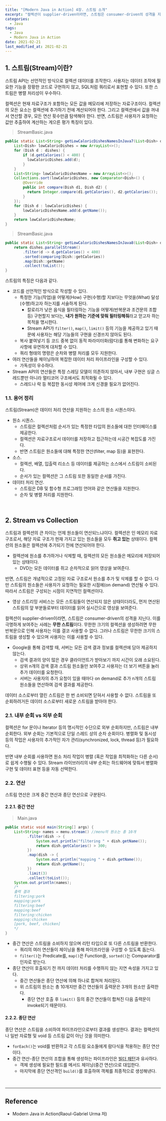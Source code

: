 ```yaml
---
title: "[Modern Java in Action] 4장. 스트림 소개"
excerpt: "컬렉션이 supplier-driven이라면, 스트림은 consumer-driven의 성격을 지닌다."
categories:
  - Java
tags:
  - Java
  - Modern Java in Action
date: 2021-02-21
last_modified_at: 2021-02-21
---
```


## 1. 스트림(Stream)이란?

스트림 API는 선언적인 방식으로 컬렉션 데이터를 조작한다. 사용자는 데이터 조작에 필요한 기능을 장황한 코드로 구현하지 않고, SQL처럼 쿼리로서 표현할 수 있다. 또한 스트림은 병렬 처리성이 우수하다.

컬렉션은 현재 자료구조가 포함하는 모든 값을 메모리에 저장하는 자료구조이다. 컬렉션의 모든 요소는 컬렉션에 추가하기 전에 계산되어야 한다. 그리고 컬렉션에서 값을 꺼내서 연산할 경우, 모든 연산 횟수만큼 탐색해야 한다. 반면, 스트림은 사용자가 요청하는 값만 추출하여 계산하는 게으른 평가 특징이 있다.

> StreamBasic.java

```java
public static List<String> getLowCaloricDishesNamesInJava7(List<Dish> dishes) {
    List<Dish> lowCaloricDishes = new ArrayList<>();
    for (Dish d : dishes) {
        if (d.getCalories() < 400) {
          lowCaloricDishes.add(d);
        }
    }
    List<String> lowCaloricDishesName = new ArrayList<>();
    Collections.sort(lowCaloricDishes, new Comparator<Dish>() {
        @Override
        public int compare(Dish d1, Dish d2) {
          return Integer.compare(d1.getCalories(), d2.getCalories());
        }
    });
    for (Dish d : lowCaloricDishes) {
        lowCaloricDishesName.add(d.getName());
    }
    return lowCaloricDishesName;
}
```

> StreamBasic.java

```java
public static List<String> getLowCaloricDishesNamesInJava8(List<Dish> dishes) {
    return dishes.parallelStream()
        .filter(d -> d.getCalories() < 400)
        .sorted(comparing(Dish::getCalories))
        .map(Dish::getName)
        .collect(toList());
}
```

스트림의 특징은 다음과 같다.

* 코드를 선언적인 방식으로 작성할 수 있다.
  * 특정한 기능(작업)을 어떻게(How) 구현(수행)할 지보다는 무엇을(What) 달성(수행)하고자 하는지를 서술하게 된다.
    * 칼로리가 낮은 음식을 필터링하는 기능을 어떻게(반복문과 조건문의 조합 등) 구현할지 보다는, **내가 원하는 기준에 맞춰 필터링해줘**라고 얻고자 하는 목적을 명시한다.
    * Stream API가 ``filter()``, ``map()``, ``limit()`` 등의 기능을 제공하고 있기 때문에 사용자는 해당 기능들의 구현을 신경쓰지 않아도 된다.
  * 복사 붙여넣기 등 코드 중복 없이 동적 파라미터화(람다)를 통해 변화하는 요구사항에 유연하게 대처할 수 있다.
  * 쿼리 형태의 명령은 순차와 병렬 처리를 모두 지원한다.
* 여러 연산들을 체이닝하여 복잡한 데이터 처리 파이프라인을 구성할 수 있다.
  * 가독성이 우수하다.
* Stream API의 연산들은 특정 스레딩 모델이 의존하지 않아서, 내부 구현은 싱글 스레드뿐만 아니라 멀티코어 구조에서도 최적화될 수 있다.
  * 스레드나 락 등 복잡한 동시성 제어에 크게 신경쓸 필요가 없어진다.

### 1.1. 용어 정리

스트림(Stream)은 데이터 처리 연산을 지원하는 소스의 원소 시퀀스이다.

* 원소 시퀀스.
  * 스트림은 컬렉션처럼 순서가 있는 특정한 타입의 원소들에 대한 인터페이스를 제공한다.
  * 컬렉션은 자료구조로서 데이터를 저장하고 접근하는데 시공간 복잡도를 가진다.
  * 반면 스트림은 원소들에 대해 특정한 연산(filter, map 등)을 표현한다.
* 소스.
  * 컬렉션, 배열, 입출력 리소스 등 데이터를 제공하는 소스에서 스트림이 소비된다.
  * 순서가 있는 컬렉션은 그 스트림 또한 동일한 순서를 가진다.
* 데이터 처리 연산.
  * 스트림은 DB 및 함수형 프로그래밍 언어와 같은 연산들을 지원한다.
  * 순차 및 병렬 처리를 지원한다.

<br>

## 2. Stream vs Collection

스트림과 컬렉션의 큰 차이는 언제 원소들이 연산되느냐이다. 컬렉션은 인 메모리 자료 구조로서, 해당 자료 구조가 현재 가지고 있는 원소들을 모두 **쥐고 있는** 상태이다. 컬렉션의 원소들은 컬렉션에 추가되기 전에 연산되어야 한다.

* 컬렉션에 원소를 추가하거나 삭제할 때, 컬렉션의 모든 원소들은 메모리에 저장되어 있는 상태이다.
  * DVD는 모든 데이터를 쥐고 순차적으로 읽어 영상을 보여준다.

반면, 스트림은 개념적으로 고정된 자료 구조로서 원소를 추가 및 삭제를 할 수 없다. 다만 스트림의 원소들은 사용자가 요청하는 필요한 시점에(on demand) 연산될 수 있다. 따라서 스트림은 구성되는 시점이 지연적인 컬렉션이다.

* 영상 스트리밍 서비스는 모든 스트림들이 연산되지 않은 상태이더라도, 먼저 연산된 스트림의 앞 부분들로부터 데이터를 읽어 실시간으로 영상을 보여준다.

컬렉션이 supplier-driven이라면, 스트림은 consumer-driven의 성격을 지닌다. 이를 극명하게 보여주는 사례는 **무한 스트림**이다. 무한한 크기의 컬렉션을 생성하려면 무한 반복문으로 인해 사용자는 이를 결코 사용할 수 없다. 그러나 스트림은 무한한 크기의 스트림을 생성할 수 있으며 사용자는 이를 사용할 수 있다.

* Google을 통해 검색할 때, 서버는 모든 검색 결과 정보를 컬렉션에 담아 제공하지 않는다.
  * 검색 결과의 양이 많은 경우 클라이언트가 받아보기 까지 시간이 오래 소요된다.
  * 상위 n개의 검색 결과 스트림 원소들만 보여주고 사용자는 더 보기 버튼을 눌러 추가 데이터를 요청한다.
  * 서버는 사용자의 추가 요청이 있을 때마다 on demand로 추가 n개의 스트림 원소들을 연산하여 검색 결과를 제공한다.

데이터 소스로부터 열린 스트림은 한 번 소비되면 닫혀서 사용할 수 없다. 스트림을 또 순회하려거든 데이터 소스로부터 새로운 스트림을 받아야 한다.

### 2.1. 내부 순회 vs 외부 순회

컬렉션은 for 문이나 Iterator 등의 명시적인 수단으로 외부 순회하지만, 스트림은 내부 순회한다. 외부 순회는 기본적으로 단일 스레드 상의 순차 순회이다. 병렬화 및 동시성 등의 작업은 사용자의 추가적인 자가 관리(synchronized, lock, thread 등)가 필요하다.

반면 내부 순회를 사용하면 원소 처리 작업이 병렬 (혹은 작업을 최적화하는 다른 순서)로 쉽게 수행될 수 있다. Stream 라이브러리의 내부 순회는 하드웨어에 맞춰서 병렬화 구현 및 데이터 표현 등을 자동 선택한다.

### 2.2. 연산

스트림 연산은 크게 중간 연산과 종단 연산으로 구분된다.

#### 2.2.1. 중간 연산

> Main.java

```java
public static void main(String[] args) {
    List<String> names = menu.stream() //menu의 원소는 총 10개
          .filter(dish -> {
              System.out.println("filtering " + dish.getName());
              return dish.getCalories() > 300;
          })
          .map(dish -> {
              System.out.println("mapping " + dish.getName());
              return dish.getName();
          })
          .limit(3)
          .collect(toList());
    System.out.println(names);
    /*
    출력 결과
    filtering:pork
    mapping:pork
    filtering:beef
    mapping:beef
    filtering:chicken
    mapping:chicken
    [pork, beef, chicken]
    */
}
```

* 중간 연산은 스트림을 소비하지 않으며 리턴 타입으로 또 다른 스트림을 반환한다.
  * 쿼리의 여러 연산들이 체이닝을 통해 파이프라인을 구성할 수 있도록 돕는다.
  * ``filter()``는 Predicate를, ``map()``은 Function을, ``sorted()``는 Comparator를 인자로 받는다.
* 종단 연산이 호출되기 전 까지 데이터 처리를 수행하지 않는 지연 속성을 가지고 있다.
  * 중간 연산들은 종단 연산에 의해 하나로 합쳐져 처리된다.
  * 위 스트림의 원소는 총 10개지만 중간 연산들의 출력문은 3개의 원소만 출력한다.
    * 종단 연산 호출 후 ``limit()`` 등의 중간 연산들이 합쳐진 다음 출력문이 invoke되기 때문이다.

#### 2.2.2. 종단 연산

종단 연산은 스트림을 소비하여 파이프라인으로부터 결과를 생성한다. 결과는 컬렉션이나 일반 자료형 및 void 등 스트림 값이 아닌 것을 의미한다.

* ``forEach()``는 void를 반환하고 각 스트림 요소들에게 람다식을 적용하는 종단 연산이다.
* 중간 연산-종단 연산의 조합을 통해 생성하는 파이프라인은 [빌더 패턴](https://xlffm3.github.io/java/item2-builder/)과 유사하다.
  * 객체 생성에 필요한 필드를 메서드 체이닝(중간 연산)으로 대입한다.
  * 마지막에 종단 연산격인 ``build()``를 호출하여 객체를 최종적으로 생성해낸다.

<br>

---

## Reference

* Modern Java in Action(Raoul-Gabriel Urma 저)
